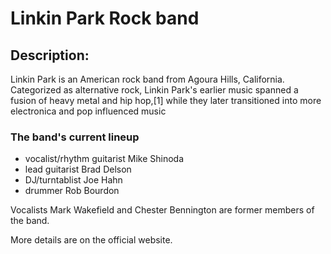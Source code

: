 # Linkin Park Rock band
## Description:
Linkin Park is an American rock band from Agoura Hills, California. Categorized as alternative rock, Linkin Park's earlier music spanned a fusion of heavy metal and hip hop,[1] while they later transitioned into more electronica and pop influenced music
### The band's current lineup 
* vocalist/rhythm guitarist Mike Shinoda
* lead guitarist Brad Delson
* DJ/turntablist Joe Hahn
* drummer Rob Bourdon

Vocalists Mark Wakefield and Chester Bennington are former members of the band.

More details are on the official website.
